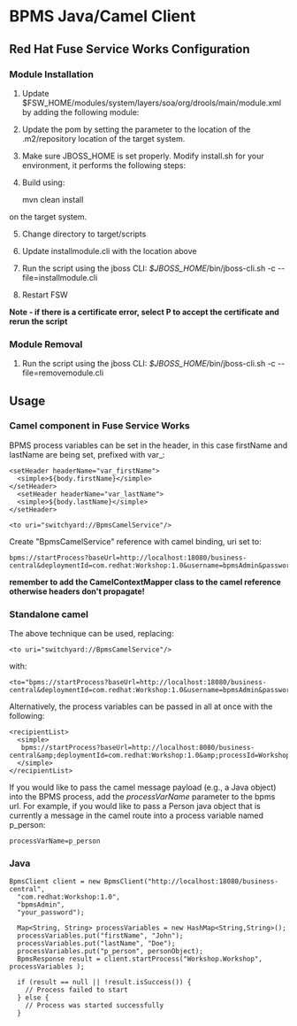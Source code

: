 # BPMS Java/Camel Client

## Red Hat Fuse Service Works Configuration
### Module Installation
1. Update $FSW_HOME/modules/system/layers/soa/org/drools/main/module.xml by adding the following module:

    <module name="javax.enterprise.api"/>

2. Update the pom by setting the <localRepoProperty> parameter to the location of the .m2/repository location of the target system.

3. Make sure JBOSS_HOME is set properly. Modify install.sh for your environment, it performs the following steps:

4. Build using:

    mvn clean install

on the target system.

5. Change directory to target/scripts

6. Update installmodule.cli with the location above

7. Run the script using the jboss CLI: *$JBOSS_HOME*/bin/jboss-cli.sh -c --file=installmodule.cli 

8. Restart FSW

**Note - if there is a certificate error, select P to accept the certificate and rerun the script**
 
### Module Removal
1. Run the script using the jboss CLI: *$JBOSS_HOME*/bin/jboss-cli.sh -c --file=removemodule.cli

## Usage
### Camel component in Fuse Service Works

BPMS process variables can be set in the header, in this case firstName and lastName are being set, prefixed with var_:

    <setHeader headerName="var_firstName">
      <simple>${body.firstName}</simple>
    </setHeader>
      <setHeader headerName="var_lastName">
      <simple>${body.lastName}</simple>
    </setHeader>
  
    <to uri="switchyard://BpmsCamelService"/>

Create "BpmsCamelService" reference with camel binding, uri set to:

    bpms://startProcess?baseUrl=http://localhost:18080/business-central&deploymentId=com.redhat:Workshop:1.0&username=bpmsAdmin&password=your_password&processId=Workshop.Workshop

**remember to add the CamelContextMapper class to the camel reference otherwise headers don't propagate!**

### Standalone camel
The above technique can be used, replacing:

    <to uri="switchyard://BpmsCamelService"/>

with:

    <to="bpms://startProcess?baseUrl=http://localhost:18080/business-central&deploymentId=com.redhat:Workshop:1.0&username=bpmsAdmin&password=your_password&processId=Workshop.Workshop"/>


Alternatively, the process variables can be passed in all at once with the following:

    <recipientList>
      <simple>
       bpms://startProcess?baseUrl=http://localhost:8080/business-central&amp;deploymentId=com.redhat:Workshop:1.0&amp;processId=Workshop.Workshop&amp;username=bpmsAdmin&amp;password=your_password&amp;var_firstName=${body.firstName}&amp;var_lastName=${body.lastName}
      </simple>
    </recipientList>

If you would like to pass the camel message payload (e.g., a Java object) into the BPMS process, add the *processVarName* parameter to the bpms url. For example, if you would like to pass a Person java object that is currently a message in the camel route into a process variable named p_person:
 
    processVarName=p_person


### Java

    BpmsClient client = new BpmsClient("http://localhost:18080/business-central",
      "com.redhat:Workshop:1.0", 
      "bpmsAdmin",
      "your_password");
		
      Map<String, String> processVariables = new HashMap<String,String>();
      processVariables.put("firstName", "John");
      processVariables.put("lastName", "Doe");
      processVariables.put("p_person", personObject);
      BpmsResponse result = client.startProcess("Workshop.Workshop", processVariables );

      if (result == null || !result.isSuccess()) {
        // Process failed to start
      } else {
        // Process was started successfully
      }
